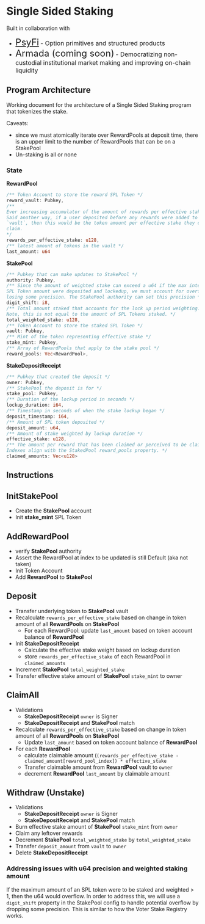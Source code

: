 # Single Sided Staking
Built in collaboration with
- <font size="5">[PsyFi](https://www.psyfi.io/)</font> <font size="3">- Option primitives and structured products</font>
- <font size="5">Armada (coming soon)</font> <font size="3"> - Democratizing non-custodial institutional market making and improving on-chain liquidity</font>

## Program Architecture

Working document for the architecture of a Single Sided Staking program that tokenizes the stake.

Caveats: 

- since we must atomically iterate over RewardPools at deposit time, there is an upper limit to the number of RewardPools that can be on a StakePool
- Un-staking is all or none

### State

**RewardPool**

```rust
/** Token Account to store the reward SPL Token */
reward_vault: Pubkey,
/** 
Ever increasing accumulator of the amount of rewards per effective stake.
Said another way, if a user deposited before any rewards were added to the 
`vault`, then this would be the token amount per effective stake they could 
claim.
*/
rewards_per_effective_stake: u128,
/** latest amount of tokens in the vault */
last_amount: u64
```

**StakePool**

```rust
/** Pubkey that can make updates to StakePool */
authority: Pubkey,
/** Since the amount of weighted stake can exceed a u64 if the max integer of 
SPL Token amount were deposited and lockedup, we must account for overflow by
losing some precision. The StakePool authority can set this precision */
digit_shift: i8,
/** Total amount staked that accounts for the lock up period weighting.
Note, this is not equal to the amount of SPL Tokens staked. */
total_weighted_stake: u128,
/** Token Account to store the staked SPL Token */
vault: Pubkey,
/** Mint of the token representing effective stake */
stake_mint: Pubkey,
/** Array of RewardPools that apply to the stake pool */
reward_pools: Vec<RewardPool>,
```

**StakeDepositReceipt**

```rust
/** Pubkey that created the deposit */
owner: Pubkey,
/** StakePool the deposit is for */
stake_pool: Pubkey,
/** Duration of the lockup period in seconds */
lockup_duration: i64,
/** Timestamp in seconds of when the stake lockup began */
deposit_timestamp: i64,
/** Amount of SPL token deposited */
deposit_amount: u64,
/** Amount of stake weighted by lockup duration */
effective_stake: u128,
/** The amount per reward that has been claimed or perceived to be claimed.
Indexes align with the StakedPool reward_pools property. */
claimed_amounts: Vec<u128>
```

## Instructions

## InitStakePool

- Create the **StakePool** account
- Init **stake_mint** SPL Token

## AddRewardPool

- verify **StakePool** authority
- Assert the RewardPool at index to be updated is still Default (aka not taken)
- Init Token Account
- Add **RewardPool** to **StakePool**

## Deposit

- Transfer underlying token to **StakePool** vault
- Recalculate `rewards_per_effective_stake` based on change in token amount of all  **RewardPool**s on **StakePool**
    - For each RewardPool: update `last_amount` based on token account balance of **RewardPool**
- Init **StakeDepositReceipt**
    - Calculate the effective stake weight based on lockup duration
    - store `rewards_per_effective_stake` of each RewardPool in `claimed_amounts`
- Increment **StakePool** `total_weighted_stake`
- Transfer effective stake amount of **StakePool** `stake_mint` to owner

## ClaimAll

- Validations
    - **StakeDepositReceipt** `owner` is Signer
    - **StakeDepositReceipt** and **StakePool** match
- Recalculate `rewards_per_effective_stake` based on change in token amount of all  **RewardPool**s on **StakePool**
    - Update `last_amount` based on token account balance of **RewardPool**
- For each **RewardPool**
    - calculate claimable amount (`(rewards_per_effective_stake - claimed_amount[reward_pool_index]) * effective_stake`
    - Transfer claimable amount from **RewardPool** vault to `owner`
    - decrement **RewardPool** `last_amount` by claimable amount

## Withdraw (Unstake)

- Validations
    - **StakeDepositReceipt** `owner` is Signer
    - **StakeDepositReceipt** and **StakePool** match
- Burn effective stake amount of **StakePool** `stake_mint` from  `owner`
- Claim any leftover rewards
- Decrement **StakePool** `total_weighted_stake` by `total_weighted_stake`
- Transfer `deposit_amount` from `vault` to `owner`
- Delete **StakeDepositReceipt**

### Addressing issues with u64 precision and weighted staking amount
If the maximum amount of an SPL token were to be staked and weighted > 1, then the u64 would overflow. In order to address this, we will use a `digit_shift` property in the StakePool config to handle potential overflow by dropping some precision. This is similar to how the Voter Stake Registry works.